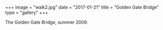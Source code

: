 +++
image = "walk2.jpg"
date = "2017-01-21"
title = "Golden Gate Bridge"
type = "gallery"
+++

The Golden Gate Bridge, summer 2009.
